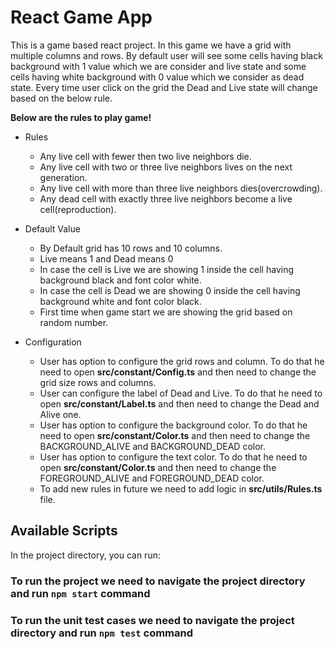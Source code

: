 # React Game App

This is a game based react project. In this game we have a grid with multiple columns and rows. By default user will see some cells having black background with 1 value which we are consider and live state and some cells having white background with 0 value which we consider as dead state. Every time user click on the grid the Dead and Live state will change based on the below rule.

**Below are the rules to play game!**

- Rules
  - Any live cell with fewer then two live neighbors die.
  - Any live cell with two or three live neighbors lives on the next generation.
  - Any live cell with more than three live neighbors dies(overcrowding).
  - Any dead cell with exactly three live neighbors become a live cell(reproduction).

- Default Value
  - By Default grid has 10 rows and 10 columns.
  - Live means 1 and Dead means 0
  - In case the cell is Live we are showing 1 inside the cell having background black and font color white.
  - In case the cell is Dead we are showing 0 inside the cell having background white and font color black.
  - First time when game start we are showing the grid based on random number.

- Configuration
  - User has option to configure the grid rows and column. To do that he need to open **src/constant/Config.ts** and then need to change the grid size rows and columns.
  - User can configure the label of Dead and Live. To do that he need to open **src/constant/Label.ts** and then need to change the Dead and Alive one.
  - User has option to configure the background color. To do that he need to open **src/constant/Color.ts** and then need to change the BACKGROUND_ALIVE and BACKGROUND_DEAD color.
  - User has option to configure the text color. To do that he need to open **src/constant/Color.ts** and then need to change the FOREGROUND_ALIVE and FOREGROUND_DEAD color.
  - To add new rules in future we need to add logic in **src/utils/Rules.ts** file.

## Available Scripts

In the project directory, you can run:

### To run the project we need to navigate the project directory and run `npm start` command

### To run the unit test cases we need to navigate the project directory and run `npm test` command
